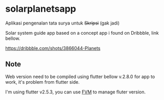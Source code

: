 # solarplanetsapp

Aplikasi pengenalan tata surya untuk ~~Skripsi~~ (gak jadi)

Solar system guide app based on a concept app i found on Dribbble, link bellow.

<https://dribbble.com/shots/3866044-Planets>

## Note

Web version need to be compiled using flutter bellow v.2.8.0 for app to work, it's problem from flutter side.

I'm using flutter v2.5.3, you can use [FVM](https://fvm.app/)
 to manage fluter version.
